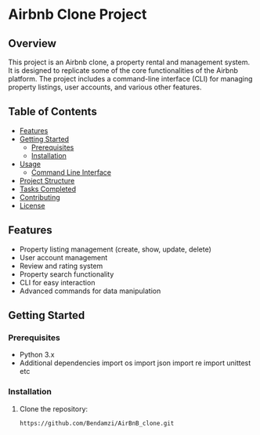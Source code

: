 # Airbnb Clone Project

## Overview

This project is an Airbnb clone, a property rental and management system. It is designed to replicate some of the core functionalities of the Airbnb platform. The project includes a command-line interface (CLI) for managing property listings, user accounts, and various other features.

## Table of Contents

- [Features](#features)
- [Getting Started](#getting-started)
  - [Prerequisites](#prerequisites)
  - [Installation](#installation)
- [Usage](#usage)
  - [Command Line Interface](#command-line-interface)
- [Project Structure](#project-structure)
- [Tasks Completed](#tasks-completed)
- [Contributing](#contributing)
- [License](#license)

## Features

- Property listing management (create, show, update, delete)
- User account management
- Review and rating system
- Property search functionality
- CLI for easy interaction
- Advanced commands for data manipulation

## Getting Started

### Prerequisites

- Python 3.x
- Additional dependencies
	import os
	import json
	import re
	import unittest
	etc

### Installation

1. Clone the repository:

   ```bash
   https://github.com/Bendamzi/AirBnB_clone.git
